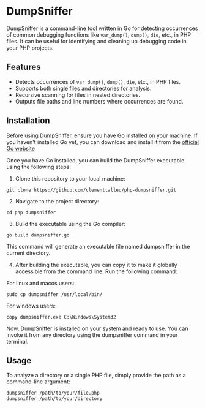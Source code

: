 # DumpSniffer

DumpSniffer is a command-line tool written in Go for detecting occurrences of common debugging functions like `var_dump()`, `dump()`, `die`, etc., in PHP files. 
It can be useful for identifying and cleaning up debugging code in your PHP projects.

## Features

- Detects occurrences of `var_dump()`, `dump()`, `die`, etc., in PHP files.
- Supports both single files and directories for analysis.
- Recursive scanning for files in nested directories.
- Outputs file paths and line numbers where occurrences are found.


## Installation
Before using DumpSniffer, ensure you have Go installed on your machine.
If you haven't installed Go yet, you can download and install it from the
[official Go website](https://go.dev/dl/)

Once you have Go installed, you can build the DumpSniffer executable using the following steps:
 

1. Clone this repository to your local machine:
```
git clone https://github.com/clementtalleu/php-dumpsniffer.git
```

2. Navigate to the project directory:
```
cd php-dumpsniffer
```

3. Build the executable using the Go compiler:
```
go build dumpsniffer.go
```
This command will generate an executable file named dumpsniffer in the current directory.


4. After building the executable, you can copy it to make it globally accessible from the command line. 
Run the following command:

For linux and macos users:
```
sudo cp dumpsniffer /usr/local/bin/
```

For windows users:
```
copy dumpsniffer.exe C:\Windows\System32
```

Now, DumpSniffer is installed on your system and ready to use. You can invoke it from any directory using the dumpsniffer command in your terminal.





## Usage

To analyze a directory or a single PHP file, simply provide the path as a command-line argument:

```bash
dumpsniffer /path/to/your/file.php
dumpsniffer /path/to/your/directory
```
